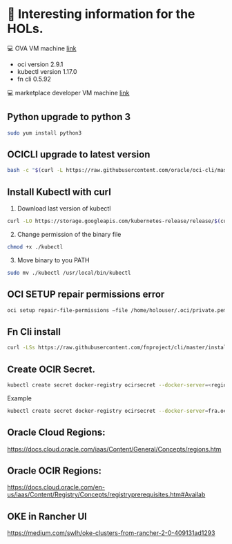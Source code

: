 # :notebook: Interesting information for the HOLs. #

:computer: OVA VM machine [link](https://objectstorage.eu-frankfurt-1.oraclecloud.com/p/smpE_ekRW19rd4H31B4fPspIqXxRm-iSuaQ9kOc8_K8/n/wedoinfra/b/DevCS_Clone_WedoDevops/o/HOL5967-OOW2019%20OVAHOL5967-OOW2019.ova "ova hol")
- oci version 2.9.1
- kubectl version 1.17.0
- fn cli 0.5.92

:computer: marketplace developer VM machine [link](https://github.com/oraclespainpresales/GigisPizzaHOL/blob/master/devmachine-marketplace/devmachine-marketplaceor.md)

## Python upgrade to python 3 ##
```sh
sudo yum install python3
```
## OCICLI upgrade to latest version ##
```sh
bash -c "$(curl -L https://raw.githubusercontent.com/oracle/oci-cli/master/scripts/install/install.sh)"
```
## Install Kubectl with curl ##
1. Download last version of kubectl
```sh
curl -LO https://storage.googleapis.com/kubernetes-release/release/$(curl -s https://storage.googleapis.com/kubernetes-release/release/stable.txt)/bin/linux/amd64/kubectl
```
2. Change permission of the binary file
```sh
chmod +x ./kubectl
```
3. Move binary to you PATH
```sh
sudo mv ./kubectl /usr/local/bin/kubectl
```
## OCI SETUP repair permissions error ##
```sh
oci setup repair-file-permissions –file /home/holouser/.oci/private.pem
```
## Fn Cli install ##
```sh
curl -LSs https://raw.githubusercontent.com/fnproject/cli/master/install | sh
```
## Create OCIR Secret. ##
```sh
kubectl create secret docker-registry ocirsecret --docker-server=<region>.ocir.io --docker-username='<tenant_storage_namespace>/<your_user>' --docker-password='<your_auth_token>' --docker-email='<your_email>'
```
Example
```sh
kubectl create secret docker-registry ocirsecret --docker-server=fra.ocir.io --docker-username='wedoinfra/wedo.devops' --docker-password='xxxxxxxxxxxxx' --docker-email='test.email@oracle.com'
```
## Oracle Cloud Regions: ##
https://docs.cloud.oracle.com/iaas/Content/General/Concepts/regions.htm

## Oracle OCIR Regions: ##
https://docs.cloud.oracle.com/en-us/iaas/Content/Registry/Concepts/registryprerequisites.htm#Availab

## OKE in Rancher UI ##

https://medium.com/swlh/oke-clusters-from-rancher-2-0-409131ad1293
